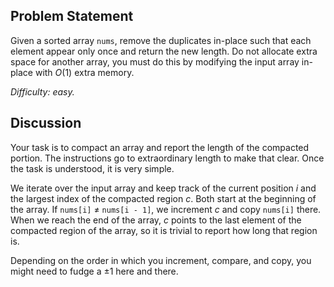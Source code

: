 Problem Statement
-----------------

Given a sorted array `nums`, remove the duplicates in-place such that each
element appear only once and return the new length. Do not allocate extra space
for another array, you must do this by modifying the input array in-place with
*O*(1) extra memory.

*Difficulty: easy.*

Discussion
----------

Your task is to compact an array and report the length of the compacted portion.
The instructions go to extraordinary length to make that clear. Once the task is
understood, it is very simple.

We iterate over the input array and keep track of the current position *i* and
the largest index of the compacted region *c*. Both start at the beginning of
the array. If `nums[i]` &ne; `nums[i - 1]`, we increment *c* and copy `nums[i]`
there. When we reach the end of the array, *c* points to the last element of the
compacted region of the array, so it is trivial to report how long that region
is.

Depending on the order in which you increment, compare, and copy, you might need
to fudge a &plusmn;1 here and there.
